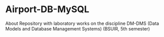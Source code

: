# Airport-DB-MySQL
About Repository with laboratory works on the discipline DM-DMS (Data Models and Database Management Systems) (BSUIR, 5th semester)
